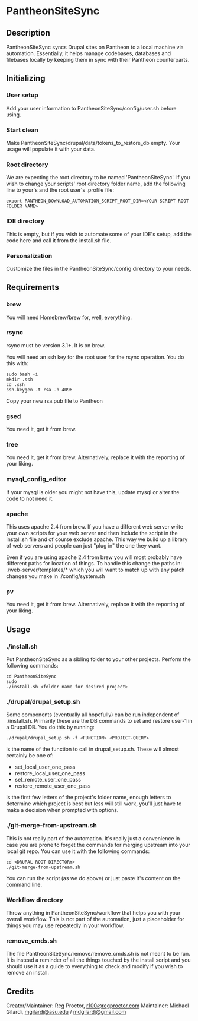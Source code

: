 # PantheonSiteSync
## Description
PantheonSiteSync syncs Drupal sites on Pantheon to a local machine via automation. Essentially, it helps manage codebases, databases and filebases locally by keeping them in sync with their Pantheon counterparts.

## Initializing
### User setup
Add your user information to PantheonSiteSync/config/user.sh before using.

### Start clean
Make PantheonSiteSync/drupal/data/tokens_to_restore_db empty. Your usage will populate it with your data.

### Root directory
We are expecting the root directory to be named 'PantheonSiteSync'. If you wish to change your scripts' root directory folder name, add the following line to your's and the root user's .profile file:
```
export PANTHEON_DOWNLOAD_AUTOMATION_SCRIPT_ROOT_DIR=<YOUR SCRIPT ROOT FOLDER NAME>
```

### IDE directory
This is empty, but if you wish to automate some of your IDE's setup, add the code here and call it from the install.sh file.

### Personalization
Customize the files in the PantheonSiteSync/config directory to your needs.

## Requirements
### brew
You will need Homebrew/brew for, well, everything.

### rsync
rsync must be version 3.1+. It is on brew.

You will need an ssh key for the root user for the rsync operation. You do this with:
```
sudo bash -i
mkdir .ssh
cd .ssh
ssh-keygen -t rsa -b 4096
```
Copy your new rsa.pub file to Pantheon

### gsed
You need it, get it from brew.

### tree
You need it, get it from brew. Alternatively, replace it with the reporting of your liking.

### mysql_config_editor
If your mysql is older you might not have this, update mysql or alter the code to not need it.

### apache
This uses apache 2.4 from brew. If you have a different web server write your own scripts for your web server and then include the script in the install.sh file and of course exclude apache. This way we build up a library of web servers and people can just "plug in" the one they want.

Even if you are using apache 2.4 from brew you will most probably have different paths for location of things. To handle this change the paths in: ./web-server/templates/* which you will want to match up with any patch changes you make in ./config/system.sh

### pv
You need it, get it from brew. Alternatively, replace it with the reporting of your liking.

## Usage
### ./install.sh
Put PantheonSiteSync as a sibling folder to your other projects. Perform the following commands:
```
cd PantheonSiteSync
sudo
./install.sh <folder name for desired project>
```

### ./drupal/drupal_setup.sh
Some components (eventually all hopefully) can be run independent of ./install.sh. Primarily these are the DB commands to set and restore user-1 in a Drupal DB. You do this by running:
```
./drupal/drupal_setup.sh -f <FUNCTION> <PROJECT-QUERY>
```
<FUNCTION> is the name of the function to call in drupal_setup.sh. These will almost certainly be one of:
* set_local_user_one_pass
* restore_local_user_one_pass
* set_remote_user_one_pass
* restore_remote_user_one_pass

<PROJECT-QUERY> is the first few letters of the project's folder name, enough letters to determine which project is best but less will still work, you'll just have to make a decision when prompted with options.

### ./git-merge-from-upstream.sh
This is not really part of the automation. It's really just a convenience in case you are prone to forget the commands for merging upstream into your local git repo. You can use it with the following commands:
```
cd <DRUPAL ROOT DIRECTORY>
./git-merge-from-upstream.sh
```
You can run the script (as we do above) or just paste it's content on the command line.

### Workflow directory
Throw anything in PantheonSiteSync/workflow that helps you with your overall workflow. This is not part of the automation, just a placeholder for things you may use repeatedly in your workflow.

### remove_cmds.sh
The file PantheonSiteSync/remove/remove_cmds.sh is not meant to be run. It is instead a reminder of all the things touched by the install script and you should use it as a guide to everything to check and modify if you wish to remove an install.

## Credits
Creator/Maintainer: Reg Proctor, r100@regproctor.com
Maintainer: Michael Gilardi, mgilardi@asu.edu / mdgilardi@gmail.com
